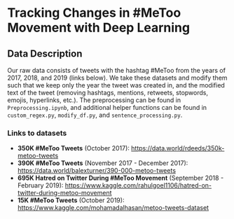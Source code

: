 # Tracking Changes in #MeToo Movement with Deep Learning

## Data Description

Our raw data consists of tweets with the hashtag #MeToo from the years of 2017, 2018, and 2019 (links below). We take these datasets and modify them such that we keep only the year the tweet was created in, and the modified text of the tweet (removing hashtags, mentions, retweets, stopwords, emojis, hyperlinks, etc.). The preprocessing can be found in `Preprocessing.ipynb`, and additional helper functions can be found in `custom_regex.py`, `modify_df.py`, and `sentence_processing.py`.

### Links to datasets
* **350K #MeToo Tweets** (October 2017): https://data.world/rdeeds/350k-metoo-tweets
* **390K #MeToo Tweets** (November 2017 - December 2017): https://data.world/balexturner/390-000-metoo-tweets
* **695K Hatred on Twitter During #MeToo Movement** (September 2018 - February 2019): https://www.kaggle.com/rahulgoel1106/hatred-on-twitter-during-metoo-movement
* **15K #MeToo Tweets** (October 2019): https://www.kaggle.com/mohamadalhasan/metoo-tweets-dataset

